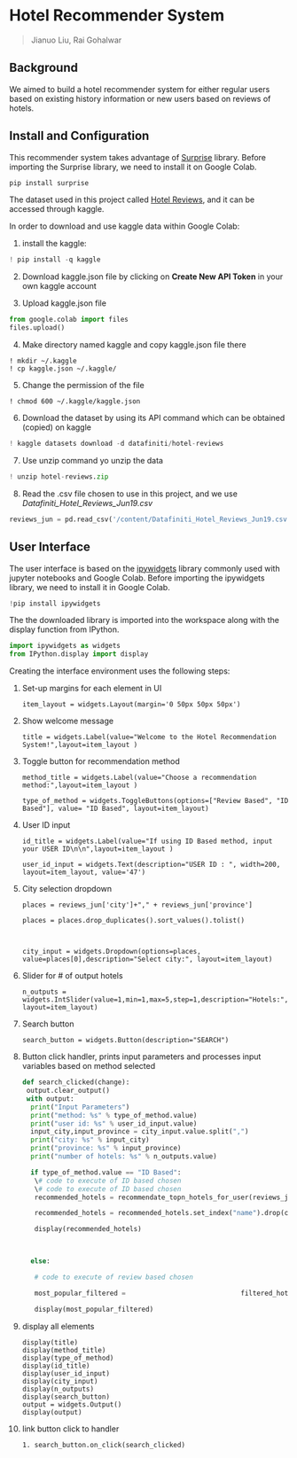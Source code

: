 # Hotel Recommender System

> Jianuo Liu, Rai Gohalwar

## Background

We aimed to build a hotel recommender system for either regular users based on existing history information or new users based on reviews of hotels. 

## Install and Configuration

This recommender system takes advantage of [Surprise](https://surprise.readthedocs.io/en/stable/index.html#) library. Before importing the Surprise library, we need to install it on Google Colab.

```python
pip install surprise
```

The dataset used in this project called [Hotel Reviews](https://www.kaggle.com/datafiniti/hotel-reviews), and it can be accessed through kaggle.

In order to download and use kaggle data within Google Colab:

1) install the kaggle:

```python
! pip install -q kaggle
```

2) Download kaggle.json file by clicking on **Create New API Token** in your own kaggle account

3) Upload kaggle.json file

```python
from google.colab import files
files.upload()
```

4) Make directory named kaggle and copy kaggle.json file there

```
! mkdir ~/.kaggle
! cp kaggle.json ~/.kaggle/
```

5) Change the permission of the file

```
! chmod 600 ~/.kaggle/kaggle.json
```

6) Download the dataset by using its API command which can be obtained (copied) on kaggle

```python
! kaggle datasets download -d datafiniti/hotel-reviews
```

7)  Use unzip command yo unzip the data

```python
! unzip hotel-reviews.zip
```

8) Read the .csv file chosen to use in this project, and we use *Datafiniti_Hotel_Reviews_Jun19.csv*

```python
reviews_jun = pd.read_csv('/content/Datafiniti_Hotel_Reviews_Jun19.csv')
```



## User Interface

The user interface is based on the [ipywidgets](https://ipywidgets.readthedocs.io/en/latest/) library commonly used with jupyter notebooks and Google Colab. Before importing the ipywidgets library, we need to install it in Google Colab.

```python
!pip install ipywidgets
```

The the downloaded library is imported into the workspace along with the display function from IPython. 

```python
import ipywidgets as widgets
from IPython.display import display
```

Creating the interface environment uses the following steps:

1. Set-up margins for each element in UI

   ```
   item_layout = widgets.Layout(margin='0 50px 50px 50px')
   ```

   

2. Show welcome message

   ```
   title = widgets.Label(value="Welcome to the Hotel Recommendation System!",layout=item_layout )
   ```

   

3. Toggle button for recommendation method

   ```
   method_title = widgets.Label(value="Choose a recommendation method:",layout=item_layout )
   
   type_of_method = widgets.ToggleButtons(options=["Review Based", "ID Based"], value= "ID Based", layout=item_layout)
   ```

   

4. User ID input 

   ```
   id_title = widgets.Label(value="If using ID Based method, input your USER ID\n\n",layout=item_layout )
   
   user_id_input = widgets.Text(description="USER ID : ", width=200, layout=item_layout, value='47')
   ```

   

5. City selection dropdown

   ```
   places = reviews_jun['city']+"," + reviews_jun['province']
   
   places = places.drop_duplicates().sort_values().tolist()
   
   
   
   city_input = widgets.Dropdown(options=places, value=places[0],description="Select city:", layout=item_layout)
   ```

   

6. Slider for # of output hotels

   ```
   n_outputs = widgets.IntSlider(value=1,min=1,max=5,step=1,description="Hotels:", layout=item_layout)
   ```

   

7. Search button

   ```
   search_button = widgets.Button(description="SEARCH")
   ```

   

8. Button click handler, prints input parameters and processes input variables based on method selected

   ```python
   def search_clicked(change):
    output.clear_output()
    with output:
     print("Input Parameters")
     print("method: %s" % type_of_method.value)
     print("user id: %s" % user_id_input.value)
     input_city,input_province = city_input.value.split(",")
     print("city: %s" % input_city)
     print("province: %s" % input_province)
     print("number of hotels: %s" % n_outputs.value)
   
     if type_of_method.value == "ID Based":
      \# code to execute of ID based chosen
      \# code to execute of ID based chosen
      recommended_hotels = recommendate_topn_hotels_for_user(reviews_jun, 			      all_pred_sorted, int(user_id_input.value), input_city, input_province, 		    topn=n_outputs.value)
   
      recommended_hotels = recommended_hotels.set_index("name").drop(columns=         ["primaryCategories","country","reviews.rating","id"]).reindex(columns=   ["address","postalCode","websites","city","province","categories"])
   
      display(recommended_hotels)
   
      
   
     else:
   
      # code to execute of review based chosen
   
      most_popular_filtered =                             filtered_hotels.loc[filtered_hotels["city"]==input_city].loc[filtered_hotels["province"]==input_province].iloc[0:n_outputs.value]
   
      display(most_popular_filtered)
   ```

   

9. display all elements

   ```
   display(title)
   display(method_title)
   display(type_of_method)
   display(id_title)
   display(user_id_input)
   display(city_input)
   display(n_outputs)
   display(search_button)
   output = widgets.Output()
   display(output)
   ```

   

10. link button click to handler

    ```
    1. search_button.on_click(search_clicked)
    ```

